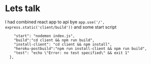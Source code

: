 # Lets talk

I had combined react app to api bye ``app.use('/', express.static('client/build'))``
and some start script
```"scripts": {
    "start": "nodemon index.js",
    "build":"cd client && npm run build",
    "install-client": "cd client && npm install",
    "heroku-postbuild":"npm run install-client && npm run build",
    "test": "echo \"Error: no test specified\" && exit 1"
  },
